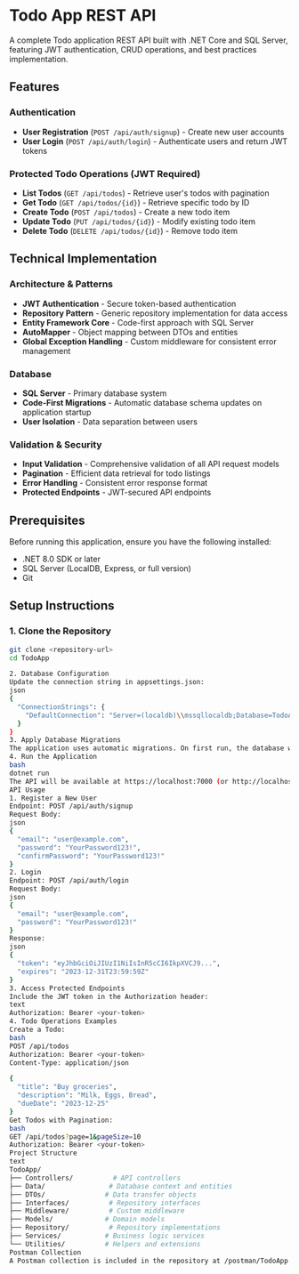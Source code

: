 # Todo App REST API

A complete Todo application REST API built with .NET Core and SQL Server, featuring JWT authentication, CRUD operations, and best practices implementation.

## Features

### Authentication
- **User Registration** (`POST /api/auth/signup`) - Create new user accounts
- **User Login** (`POST /api/auth/login`) - Authenticate users and return JWT tokens

### Protected Todo Operations (JWT Required)
- **List Todos** (`GET /api/todos`) - Retrieve user's todos with pagination
- **Get Todo** (`GET /api/todos/{id}`) - Retrieve specific todo by ID
- **Create Todo** (`POST /api/todos`) - Create a new todo item
- **Update Todo** (`PUT /api/todos/{id}`) - Modify existing todo item
- **Delete Todo** (`DELETE /api/todos/{id}`) - Remove todo item

## Technical Implementation

### Architecture & Patterns
- **JWT Authentication** - Secure token-based authentication
- **Repository Pattern** - Generic repository implementation for data access
- **Entity Framework Core** - Code-first approach with SQL Server
- **AutoMapper** - Object mapping between DTOs and entities
- **Global Exception Handling** - Custom middleware for consistent error management

### Database
- **SQL Server** - Primary database system
- **Code-First Migrations** - Automatic database schema updates on application startup
- **User Isolation** - Data separation between users

### Validation & Security
- **Input Validation** - Comprehensive validation of all API request models
- **Pagination** - Efficient data retrieval for todo listings
- **Error Handling** - Consistent error response format
- **Protected Endpoints** - JWT-secured API endpoints

## Prerequisites

Before running this application, ensure you have the following installed:
- .NET 8.0 SDK or later
- SQL Server (LocalDB, Express, or full version)
- Git

## Setup Instructions

### 1. Clone the Repository
```bash
git clone <repository-url>
cd TodoApp

2. Database Configuration
Update the connection string in appsettings.json:
json
{
  "ConnectionStrings": {
    "DefaultConnection": "Server=(localdb)\\mssqllocaldb;Database=TodoAppDb;Trusted_Connection=true;MultipleActiveResultSets=true"
  }
}
3. Apply Database Migrations
The application uses automatic migrations. On first run, the database will be created and seeded with necessary schema.
4. Run the Application
bash
dotnet run
The API will be available at https://localhost:7000 (or http://localhost:5000 depending on your configuration).
API Usage
1. Register a New User
Endpoint: POST /api/auth/signup
Request Body:
json
{
  "email": "user@example.com",
  "password": "YourPassword123!",
  "confirmPassword": "YourPassword123!"
}
2. Login
Endpoint: POST /api/auth/login
Request Body:
json
{
  "email": "user@example.com",
  "password": "YourPassword123!"
}
Response:
json
{
  "token": "eyJhbGciOiJIUzI1NiIsInR5cCI6IkpXVCJ9...",
  "expires": "2023-12-31T23:59:59Z"
}
3. Access Protected Endpoints
Include the JWT token in the Authorization header:
text
Authorization: Bearer <your-token>
4. Todo Operations Examples
Create a Todo:
bash
POST /api/todos
Authorization: Bearer <your-token>
Content-Type: application/json

{
  "title": "Buy groceries",
  "description": "Milk, Eggs, Bread",
  "dueDate": "2023-12-25"
}
Get Todos with Pagination:
bash
GET /api/todos?page=1&pageSize=10
Authorization: Bearer <your-token>
Project Structure
text
TodoApp/
├── Controllers/          # API controllers
├── Data/                # Database context and entities
├── DTOs/               # Data transfer objects
├── Interfaces/          # Repository interfaces
├── Middleware/          # Custom middleware
├── Models/             # Domain models
├── Repository/          # Repository implementations
├── Services/           # Business logic services
└── Utilities/          # Helpers and extensions
Postman Collection
A Postman collection is included in the repository at /postman/TodoApp.postman_collection.json. Import this collection to quickly test all API endpoints.

